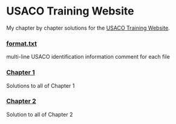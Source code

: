 # USACO Training Website
My chapter by chapter solutions for the [USACO Training Website](https://train.usaco.org/usacogate).
### [format.txt](format.txt)
multi-line USACO identification information comment for each file

### [Chapter 1](Chapter%201)
Solutions to all of Chapter 1

### [Chapter 2](Chapter%202)
Solution to all of Chapter 2